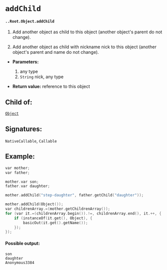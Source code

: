 # `addChild`

#### `..Root.Object.addChild`

1. Add another object as child to this object (another object's parent do not change). 

2. Add another object as child with nickname nick to this object (another object's parent and name do not change). 

* **Parameters:**
    1. any type
    2. `String` nick, any type

* **Return value:** reference to this object

## Child of:

[`Object`](docs..Root.Object.md)

## Signatures:

`NativeCallable`, `Callable`

## Example:

```c
var mother;
var father;

mother.var son;
father.var daughter;

mother.addChild("step-daughter", father.getChild("daughter"));

mother.addChild(Object());
var childrenArray.=(mother.getChildrenArray());
for (var it.=(childrenArray.begin()).!=, childrenArray.end(), it.++, {
    if (instanceOf(it.get(), Object), {
        basicOut(it.get().getName());
    });
});
```

#### Possible output:

```
son
daughter
Anonymous3384
```